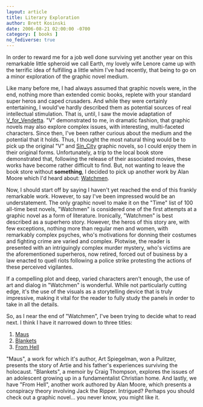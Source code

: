 ```yaml
---
layout: article
title: Literary Exploration
author: Brett Kosinski
date: 2006-08-21 02:00:00 -0700
category: [ books ]
no_fediverse: true
---
```


In order to reward me for a job well done surviving yet another year on this remarkable little spheroid we call Earth, my lovely wife Lenore came up with the terrific idea of fulfilling a little whim I've had recently, that being to go on a minor exploration of the graphic novel medium.  

Like many before me, I had always assumed that graphic novels were, in the end, nothing more than extended comic books, replete with your standard super heros and caped crusaders.  And while they were certainly entertaining, I would've hardly described them as potential sources of real intellectual stimulation.  That is, until, I saw the movie adaptation of [V_for_Vendetta](http://en.wikipedia.org/wiki/V_for_Vendetta).  "V" demonstrated to me, in dramatic fashion, that graphic novels may also explore complex issues, with interesting, multi-faceted characters.  Since then, I've been rather curious about the medium and the potential that it holds.  Thus, I thought the most natural thing would be to pick up the original "V" and [Sin_City](http://en.wikipedia.org/wiki/Sin_City) graphic novels, so I could enjoy them in their original forms.  Unfortunately, a trip to the local book store demonstrated that, following the release of their associated movies, these works have become rather difficult to find.  But, not wanting to leave the book store without **something**, I decided to pick up another work by Alan Moore which I'd heard about:  [Watchmen](http://en.wikipedia.org/wiki/Watchmen).

Now, I should start off by saying I haven't yet reached the end of this frankly remarkable work.  However, to say I've been impressed would be an understatement.  The only graphic novel to make it on the "Time" list of 100 all-time best novels, "Watchmen" is considered one of the first attempts at a graphic novel as a form of literature.  Ironically, "Watchmen" is best described as a superhero story.  However, the heros of this story are, with few exceptions, nothing more than regular men and women, with remarkably complex psyches, who's motivations for donning their costumes and fighting crime are varied and complex.  Plotwise, the reader is presented with an intriguingly complex murder mystery, who's victims are the aforementioned superheros, now retired, forced out of business by a law enacted to quell riots following a police strike protesting the actions of these perceived vigilantes.

If a compelling plot and deep, varied characters aren't enough, the use of art and dialog in "Watchmen" is wonderful.  While not particularly cutting edge, it's the use of the visuals as a storytelling device that is truly impressive, making it vital for the reader to fully study the panels in order to take in all the details.

So, as I near the end of "Watchmen", I've been trying to decide what to read next.  I think I have it narrowed down to three titles: 

1. [Maus](http://www.amazon.com/gp/product/0679406417/sr=8-3/qid=1156221133/ref=pd_bbs_3/002-7603974-0086432?ie=UTF8)
2. [Blankets](http://www.amazon.com/gp/product/1891830430/qid=1156221235/sr=2-1/ref=pd_bbs_b_2_1/002-7603974-0086432?s=books&v=glance&n=283155)
3. [From Hell](http://www.amazon.com/gp/product/0958578346/sr=8-1/qid=1156222189/ref=pd_bbs_1/102-6302536-4274519?ie=UTF8 )

"Maus", a work for which it's author, Art Spiegelman, won a Pulitzer, presents the story of Artie and his father's experiences surviving the holocaust.  "Blankets", a memoir by Craig Thompson, explores the issues of an adolescent growing up in a fundamentalist Christian home.  And lastly, we have "From Hell", another work authored by Alan Moore, which presents a conspiracy theory involving Jack the Ripper.  Intrigued?  Perhaps you should check out a graphic novel... you never know, you might like it.

